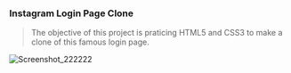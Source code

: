 ### Instagram Login Page Clone

> The objective of this project is praticing HTML5 and CSS3 to make a clone of this famous login page. 

![Screenshot_222222](https://user-images.githubusercontent.com/70073178/155053011-24558f05-f3f8-47e5-a3cb-9ae397e5df40.png)
